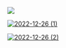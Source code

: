 
[![](https://user-images.githubusercontent.com/8466209/207416875-064d5b66-e577-4dde-a329-123f9325d974.png)](https://gist.github.com/eq19/b9f901cda16e8a11dd24ee6b677ca288#file-locate-md)

[![2022-12-26 (1)](https://user-images.githubusercontent.com/8466209/209503644-968f7e29-ab14-4eff-abad-6a2bccd8398e.png)
](https://github.com/FeedMapping/feedmapping.github.io)

[![2022-12-26 (2)](https://user-images.githubusercontent.com/8466209/209503851-493bebbb-28e9-495b-87e5-8d9c17e24f0f.png)
](https://docs.github.com/en/pages/getting-started-with-github-pages/configuring-a-publishing-source-for-your-github-pages-site#publishing-with-a-custom-github-actions-workflow)

